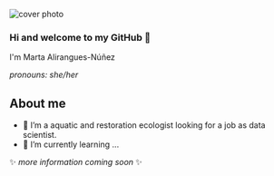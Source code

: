 ![cover photo](https://github.com/Tallaringues/Tallaringues/extras/Banner_Portugal.png)

### Hi and welcome to my GitHub 👋

I'm Marta Alirangues-Núñez

_pronouns: she/her_

## About me
- 🔭 I’m a aquatic and restoration ecologist looking for a job as data scientist.
- 🌱 I’m currently learning ...

<!--

- 
- 👯 I’m looking to collaborate on ...
- 🤔 I’m looking for help with ...
- 💬 Ask me about ...
- 📫 How to reach me: ...
- 😄 Pronouns: ...
- ⚡ Fun fact: ...
-->

✨ _more information coming soon_ ✨
